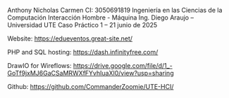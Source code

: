 Anthony Nicholas Carmen
CI: 3050691819
Ingeniería en las Ciencias de la Computación
Interacción Hombre - Máquina 
Ing. Diego Araujo – Universidad UTE
Caso Práctico 1 – 21 junio de 2025


Website: https://edueventos.great-site.net/


PHP and SQL hosting: https://dash.infinityfree.com/


DrawIO for Wireflows: https://drive.google.com/file/d/1_-GoTf9jxMJ6GaCSaMRWXfFYvhIuaXl0/view?usp=sharing


Github: https://github.com/CommanderZoomie/UTE-HCI/
